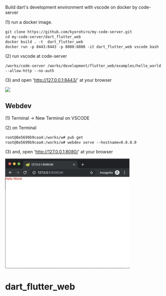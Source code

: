 Build dart's development environment with vscode on docker by code-server


(1) run a docker image.
 
```
git clone https://github.com/kyorohiro/my-code-server.git
cd my-code-server/dart_flutter_web
docker build . -t  dart_flutter_web 
docker run -p 8443:8443 -p 8080:8080 -it dart_flutter_web vscode bash
```

(2) run vscode at code-server

```
/works/code-server /works/development/flutter_web/examples/hello_world  --allow-http --no-auth
```

(3) and open 'http://127.0.0.1:8443/' at your browser 

![](../root_page.jpg)


## Webdev


(1) Terminal -> New Terminal on VSCODE

(2) on Terminal

```
root@8e5699b9caa4:/works/w# pub get
root@8e5699b9caa4:/works/w# webdev serve --hostname=0.0.0.0
```

(3) and, open 'http://127.0.0.1:8080/' at your browser

![](sample_web.jpg)

# dart_flutter_web
